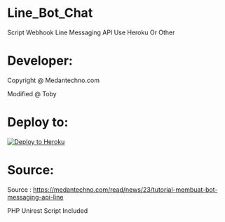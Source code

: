 # Line_Bot_Chat
Script Webhook Line Messaging API Use Heroku Or Other

# Developer:
Copyright @ Medantechno.com

Modified @ Toby

# Deploy to:
[![Deploy to Heroku](https://www.herokucdn.com/deploy/button.svg)](https://heroku.com/deploy)

# Source:
Source : https://medantechno.com/read/news/23/tutorial-membuat-bot-messaging-api-line

PHP Unirest Script Included